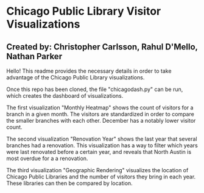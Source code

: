 # Chicago Public Library Visitor Visualizations
## Created by: Christopher Carlsson, Rahul D'Mello, Nathan Parker

Hello! This readme provides the necessary details in order to take advantage of the Chicago Public Library visualizations.

Once this repo has been cloned, the file "chicagodash.py" can be run, which creates the dashboard of visualizations.

The first visualization "Monthly Heatmap" shows the count of visitors for a branch in a given month. The visitors are standardized in order to compare the smaller branches with each other. December has a notably lower visitor count.

The second visualization "Renovation Year" shows the last year that several branches had a renovation. This visualization has a way to filter which years were last renovated before a certain year, and reveals that North Austin is most overdue for a a renovation.

The third visualization "Geographic Rendering" visualizes the location of Chicago Public Libraries and the number of visitors they bring in each year. These libraries can then be compared by location.
